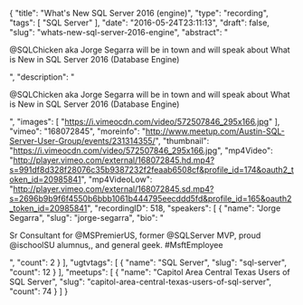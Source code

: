 {
  "title": "What's New SQL Server 2016 (engine)",
  "type": "recording",
  "tags": [
    "SQL Server"
  ],
  "date": "2016-05-24T23:11:13",
  "draft": false,
  "slug": "whats-new-sql-server-2016-engine",
  "abstract": "<p>@SQLChicken aka Jorge Segarra will be in town and will speak about What is New in SQL Server 2016 (Database Engine)</p>",
  "description": "<p>@SQLChicken aka Jorge Segarra will be in town and will speak about What is New in SQL Server 2016 (Database Engine)</p>",
  "images": [
    "https://i.vimeocdn.com/video/572507846_295x166.jpg"
  ],
  "vimeo": "168072845",
  "moreinfo": "http://www.meetup.com/Austin-SQL-Server-User-Group/events/231314355/",
  "thumbnail": "https://i.vimeocdn.com/video/572507846_295x166.jpg",
  "mp4Video": "http://player.vimeo.com/external/168072845.hd.mp4?s=991df8d328f28076c35b9387232f2feaab6508cf&profile_id=174&oauth2_token_id=20985841",
  "mp4VideoLow": "http://player.vimeo.com/external/168072845.sd.mp4?s=2696b9b9f6f4550b6bbb1061b444795eecddd5fd&profile_id=165&oauth2_token_id=20985841",
  "recordingID": 518,
  "speakers": [
    {
      "name": "Jorge Segarra",
      "slug": "jorge-segarra",
      "bio": "<p>Sr Consultant for @MSPremierUS, former @SQLServer MVP, proud @ischoolSU alumnus,, and general geek. #MsftEmployee</p>",
      "count": 2
    }
  ],
  "ugtvtags": [
    {
      "name": "SQL Server",
      "slug": "sql-server",
      "count": 12
    }
  ],
  "meetups": [
    {
      "name": "Capitol Area Central Texas Users of SQL Server",
      "slug": "capitol-area-central-texas-users-of-sql-server",
      "count": 74
    }
  ]
}